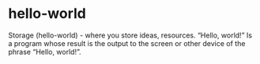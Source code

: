 # hello-world
Storage (hello-world) - where you store ideas, resources.
“Hello, world!” Is a program whose result is the output to the screen or other device of the phrase “Hello, world!”.
